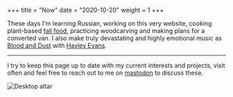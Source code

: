 +++
title = "Now"
date = "2020-10-20"
weight = 1
+++

These days I'm learning Russian, working on this very website,
cooking plant-based [fall food](/tags/fall/), practicing woodcarving and making plans for a converted van.
I also make truly devastating and highly emotional music as [Blood and Dust](http://blood-and-dust.com) with [Hayley Evans](http://hayleyevans.net).

---

I try to keep this page up to date with my current interests and projects, visit often and feel free to reach out to me on [mastodon](https://merveilles.town/@ritualdust) to discuss these.

![Desktop altar](/img/desktop-altar.jpg "Desktop altar")
